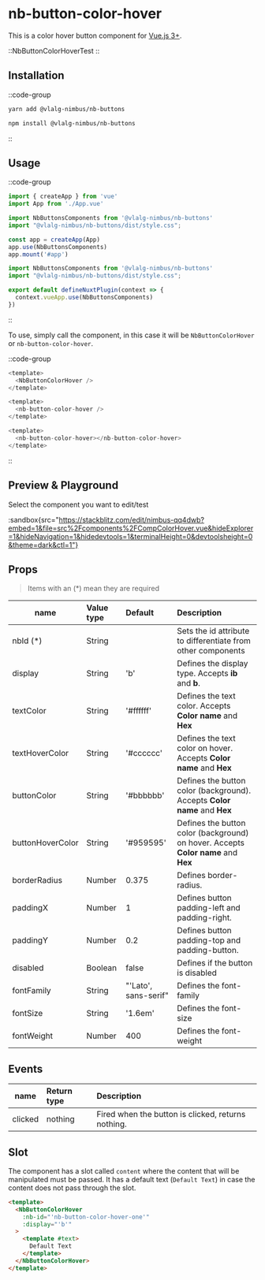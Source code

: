 # nb-button-color-hover

This is a color hover button component for [Vue.js 3+](https://vuejs.org/).

::NbButtonColorHoverTest
::

## Installation

::code-group
  ```bash [Yarn]
  yarn add @vlalg-nimbus/nb-buttons
  ```
  ```bash [NPM]
  npm install @vlalg-nimbus/nb-buttons
  ```
::

## Usage

::code-group
  ```js [Vue 3]
  import { createApp } from 'vue'
  import App from './App.vue'

  import NbButtonsComponents from '@vlalg-nimbus/nb-buttons'
  import "@vlalg-nimbus/nb-buttons/dist/style.css";

  const app = createApp(App)
  app.use(NbButtonsComponents)
  app.mount('#app')
  ```
  ```js [Nuxt 3]
  import NbButtonsComponents from '@vlalg-nimbus/nb-buttons'
  import "@vlalg-nimbus/nb-buttons/dist/style.css";
  
  export default defineNuxtPlugin(context => {
    context.vueApp.use(NbButtonsComponents)
  })
  ```
::

To use, simply call the component, in this case it will be `NbButtonColorHover` or `nb-button-color-hover`.

::code-group
  ```js [Mode 1]
  <template>
    <NbButtonColorHover />
  </template>
  ```
  ```js [Mode 2]
  <template>
    <nb-button-color-hover />
  </template>
  ```
  ```js [Mode 3]
  <template>
    <nb-button-color-hover></nb-button-color-hover>
  </template>
  ```
::

## Preview & Playground

Select the component you want to edit/test

:sandbox{src="https://stackblitz.com/edit/nimbus-qq4dwb?embed=1&file=src%2Fcomponents%2FCompColorHover.vue&hideExplorer=1&hideNavigation=1&hidedevtools=1&terminalHeight=0&devtoolsheight=0&theme=dark&ctl=1"}

## Props

> Items with an (*) mean they are required

| name    | Value type | Default | Description |
| ------- | :--------- | :------ | :---------------------------- |
| nbId (*)    | String     |        | Sets the id attribute to differentiate from other components |
| display     | String     | 'b'    | Defines the display type. Accepts **ib** and **b**. |
| textColor   | String     | '#ffffff'  | Defines the text color. Accepts **Color name** and **Hex** |
| textHoverColor   | String     | '#cccccc'  | Defines the text color on hover. Accepts **Color name** and **Hex** |
| buttonColor   | String     | '#bbbbbb'  | Defines the button color (background). Accepts **Color name** and **Hex** |
| buttonHoverColor   | String     | '#959595'  | Defines the button color (background) on hover. Accepts **Color name** and **Hex** |
| borderRadius    | Number     |  0.375    | Defines border-radius. |
| paddingX    | Number     |  1      | Defines button padding-left and padding-right. |
| paddingY    | Number     |  0.2    | Defines button padding-top and padding-button. |
| disabled    | Boolean    |  false  | Defines if the button is disabled  |
| fontFamily   | String     | "'Lato', sans-serif"  | Defines the font-family |
| fontSize   | String     | '1.6em'  | Defines the font-size |
| fontWeight   | Number     | 400  | Defines the font-weight |

## Events

| name    | Return type | Description |
| ------- | :--------- | :---------------------------- |
| clicked | nothing | Fired when the button is clicked, returns nothing. |

## Slot

The component has a slot called `content` where the content that will be manipulated must be passed. It has a default text (`Default Text`) in case the content does not pass through the slot.

```html
<template>
  <NbButtonColorHover
    :nb-id="'nb-button-color-hover-one'"
    :display="'b'"
  >
    <template #text>
      Default Text
    </template>
  </NbButtonColorHover>
</template>
```
